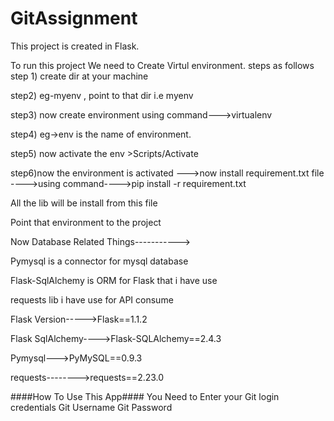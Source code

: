 # GitAssignment

This project is created in Flask.

To run this project We need to Create Virtul environment. steps as follows
step 1) create dir at your machine

step2) eg-myenv , point to that dir i.e myenv

step3) now create environment using command--->virtualenv <env name>
  
step4) eg->env is the name of environment.

step5) now activate the env >Scripts/Activate

step6)now the environment is activated --->now install requirement.txt file ---->using command---->pip install -r requirement.txt

  All the lib will be install from this file
 
 Point that environment to the project

Now Database Related Things----------->

Pymysql is a connector for mysql database 

Flask-SqlAlchemy is ORM for Flask that i have use


requests lib i have use for API consume

Flask Version----->Flask==1.1.2

Flask SqlAlchemy---->Flask-SQLAlchemy==2.4.3
  
Pymysql--->PyMySQL==0.9.3

requests-------->requests==2.23.0


####How To Use This App####
You Need to Enter your Git login credentials
Git Username
Git Password


